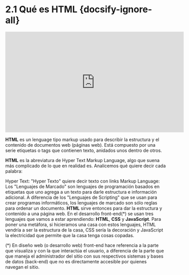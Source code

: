 # 2.1 Qué es HTML {docsify-ignore-all}

<iframe width="560" height="315" src="https://www.youtube.com/embed/B5VjL2f1IQg" frameborder="0" allow="accelerometer; autoplay; encrypted-media; gyroscope; picture-in-picture" allowfullscreen></iframe>

**HTML** es un lenguage tipo markup usado para describir la estructura y el contenido de documentos web (páginas web). Está compuesto por una serie etiquetas o tags que contienen texto, anidados unos dentro de otros.

**HTML** es la abreviatura de Hyper Text Markup Language, algo que suena más complicado de lo que en realidad es. Analicemos qué quiere decir cada palabra:

Hyper Text: "Hyper Texto" quiere decir texto con links
Markup Language: Los "Lenguajes de Marcado" son lenguajes de programación basados en etiquetas que uno agrega a un texto para darle estructura e información adicional. A diferencia de los "Lenguajes de Scripting" que se usan para crear programas informáticos, los lenguajes de marcado son sólo reglas para ordenar un documento.
**HTML** sirve entonces para dar la estructura y contenido a una página web. En el desarrollo front-end(*) se usan tres lenguajes que vamos a estar aprendiendo: **HTML**, **CSS** y **JavaScript**. Para poner una metáfora, si hicieramos una casa con estos lenguajes, HTML vendría a ser la estructura de la casa, CSS sería la decoración y JavaScript la electricidad que permite que la casa tenga cosas copadas.

(*) En diseño web (o desarrollo web) front-end hace referencia a la parte que visualiza y con la que interactúa el usuario, a diferencia de la parte que que maneja el administrador del sitio con sus respectivos sistemas y bases de datos (back-end) que no es directamente accesible por quienes navegan el sitio.
